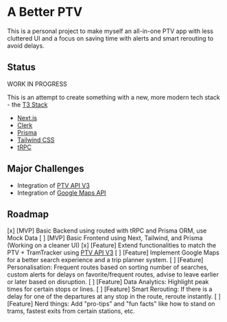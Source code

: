 # A Better PTV

This is a personal project to make myself an all-in-one PTV app with less cluttered UI and a focus on saving time with alerts and smart rerouting to avoid delays.

## Status

WORK IN PROGRESS

This is an attempt to create something with a new, more modern tech stack - the [T3 Stack](https://create.t3.gg/)

- [Next.js](https://nextjs.org)
- [Clerk](https://clerk.com)
- [Prisma](https://prisma.io)
- [Tailwind CSS](https://tailwindcss.com)
- [tRPC](https://trpc.io)

## Major Challenges
- Integration of [PTV API V3](https://www.vic.gov.au/public-transport-timetable-api)
- Integration of [Google Maps API](https://mapsplatform.google.com/lp/maps-apis)

## Roadmap

[x] [MVP] Basic Backend using routed with tRPC and Prisma ORM, use Mock Data
[ ] [MVP] Basic Frontend using Next, Tailwind, and Prisma (Working on a cleaner UI)
[x] [Feature] Extend functionalities to match the PTV + TramTracker using [PTV API V3](https://www.vic.gov.au/public-transport-timetable-api)
[ ] [Feature] Implement Google Maps for a better search experience and a trip planner system.
[ ] [Feature] Personalisation: Frequent routes based on sorting number of searches, custom alerts for delays on favorite/frequent routes, advise to leave earlier or later based on disruption.
[ ] [Feature] Data Analytics: Highlight peak times for certain stops or lines.
[ ] [Feature] Smart Rerouting: If there is a delay for one of the departures at any stop in the route, reroute instantly.
[ ] [Feature] Nerd things: Add "pro-tips" and "fun facts" like how to stand on trams, fastest exits from certain stations, etc.